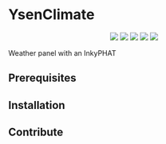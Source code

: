 # YsenClimate

<p align="center">
    <a href="" alt="License">
        <img src="https://img.shields.io/github/license/jfri3d/YsenClimate?style=flat-square&color=blue" /></a>
    <a href="" alt="Build">
        <img src="https://img.shields.io/travis/com/jfri3d/YsenClimate?style=flat-square&color=blue" /></a>
    <a href="https://github.com/jfri3d/YsenClimate/tags" alt="Tags">
        <img src="https://img.shields.io/github/v/tag/jfri3d/YsenClimate?style=flat-square&color=blue" /></a>
    <a href="https://github.com/jfri3d/YsenClimate/graphs/contributors" alt="Contributors">
        <img src="https://img.shields.io/github/contributors/jfri3d/YsenClimate?style=flat-square&color=blue" /></a>
    <a href="https://github.com/jfri3d/YsenClimate/pulse" alt="Activity">
        <img src="https://img.shields.io/github/commit-activity/m/jfri3d/YsenClimate?style=flat-square&color=blue" /></a>
</p>

Weather panel with an InkyPHAT

## Prerequisites

## Installation

## Contribute


